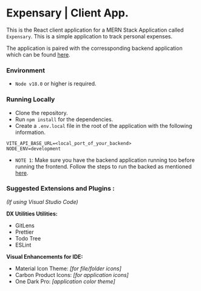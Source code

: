 # Expensary | Client App.

This is the React client application for a MERN Stack Application called `Expensary`. This is a simple application to track personal expenses.

The application is paired with the corressponding backend application which can be found [here](https://github.com/amittras-pal/money-trace).

### Environment

- `Node v18.0` or higher is required.

### Running Locally

- Clone the repository.
- Run `npm install` for the dependencies.
- Create a `.env.local` file in the root of the application with the following information.

```
VITE_API_BASE_URL=<local_port_of_your_backend>
NODE_ENV=development
```

- `NOTE 1`: Make sure you have the backend application running too before running the frontend. Follow the steps to run the backed as mentioned [here](https://github.com/amittras-pal/money-trace#local-setup-for-development).

### Suggested Extensions and Plugins :

_(If using Visual Studio Code)_

**DX Utilities Utilities:**

- GitLens
- Prettier
- Todo Tree
- ESLint

**Visual Enhancements for IDE:**

- Material Icon Theme: _[for file/folder icons]_
- Carbon Product Icons: _[for application icons]_
- One Dark Pro: _[application color theme]_
